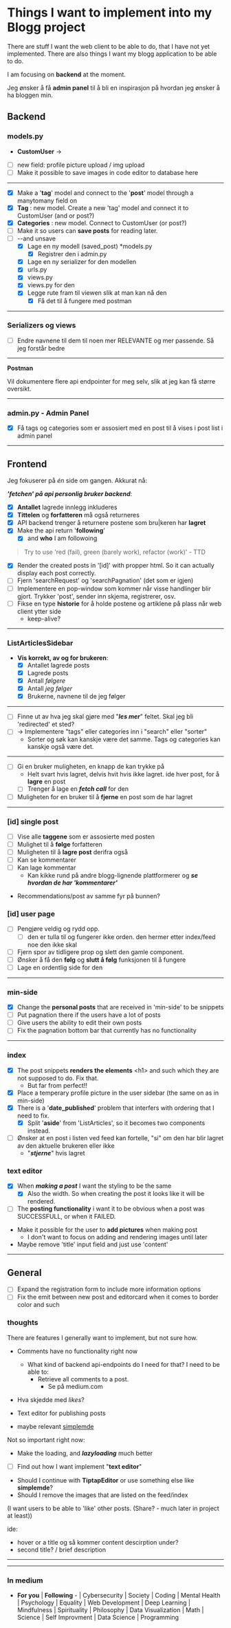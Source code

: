 # Things I want to implement into my Blogg project

There are stuff I want the web client to be able to do, that I have not yet implemented. There are also things I want my blogg application to be able to do.

I am focusing on **backend** at the moment.

Jeg ønsker å få **admin panel** til å bli en inspirasjon på hvordan jeg ønsker å ha bloggen min.

## Backend

### models.py

- **CustomUser** ->
- [ ] new field: profile picture upload / img upload
- [ ] Make it possible to save images in code editor to database here

---

- [x] Make a '**tag**' model and connect to the '**post**' model through a manytomany field on
- [x] **Tag** : new model. Create a new 'tag' model and connect it to CustomUser (and or post?)
- [x] **Categories** : new model. Connect to CustomUser (or post?)
- [ ] Make it so users can **save posts** for reading later.
- [ ] --and unsave
  - [x] Lage en ny modell (saved_post) \*models.py
    - [x] Registrer den i admin.py
  - [x] Lage en ny serializer for den modellen
  - [x] urls.py
  - [x] views.py
  - [x] views.py for den
  - [x] Legge rute fram til viewen slik at man kan nå den
    - [x] Få det til å fungere med postman

---

### Serializers og views
- [ ] Endre navnene til dem til noen mer RELEVANTE og mer passende. Så jeg forstår bedre

---

**Postman**

Vil dokumentere flere api endpointer for meg selv, slik at jeg kan få større oversikt.

---

### admin.py - Admin Panel

- [x] Få tags og categories som er assosiert med en post til å vises i post list i admin panel

---

## Frontend

Jeg fokuserer på _én_ side om gangen. Akkurat nå:

**_'fetchen' på api personlig bruker backend_**:

- [x] **Antallet** lagrede innlegg inkluderes
- [x] **Tittelen** og **forfatteren** må også returneres
- [x] API backend trenger å returnere postene som bru|keren har **lagret**
- [x] Make the api return '**following**'
  - [x] and **who** I am followoing

> Try to use 'red (fail), green (barely work), refactor (work)' - TTD

- [x] Render the created posts in '[id]' with propper html. So it can actually display each post correctly.
- [ ] Fjern 'searchRequest' og 'searchPagnation' (det som er igjen)
- [ ] Implementere en pop-window som kommer når visse handlinger blir gjort. Trykker 'post', sender inn skjema, registrerer, osv.
- [ ] Fikse en type **historie** for å holde postene og artiklene på plass når web client ytter side
  - keep-alive?

---

### ListArticlesSidebar

- **Vis korrekt, av og for brukeren**:
  - [x] Antallet lagrede posts
  - [x] Lagrede posts
  - [x] Antall _følgere_
  - [x] Antall _jeg følger_
  - [x] Brukerne, navnene til de jeg følger

---

- [ ] Finne ut av hva jeg skal gjøre med "**_les mer_**" feltet. Skal jeg bli 'redirected' et sted?
- [ ] -> Implementere "tags" eller categories inn i "search" eller "sorter"
  - Sorter og søk kan kanskje være det samme. Tags og categories kan kanskje også være det.

---

- [ ] Gi en bruker muligheten, en knapp de kan trykke på
  - Helt svart hvis lagret, delvis hvit hvis ikke lagret. ide
    hver post, for å **lagre** en post
  - [ ] Trenger å lage en **_fetch call_** for den
- [ ] Muligheten for en bruker til å **fjerne** en post som de har lagret

---

### [id] single post

- [ ] Vise alle **taggene** som er assosierte med posten
- [ ] Mulighet til å **følge** forfatteren
- [ ] Muligheten til å **lagre post** derifra også
- [ ] Kan se kommentarer
- [ ] Kan lage kommentar
  - Kan kikke rund på andre blogg-lignende plattformerer og **_se hvordan de har 'kommentarer'_**
- Recommendations/post av samme fyr på bunnen?

### [id] user page

- [ ] Pengjøre veldig og rydd opp.
  - [ ] den er tulla til og fungerer ikke orden. den hermer etter index/feed noe den ikke skal
- [ ] Fjern spor av tidligere prop og slett den gamle component.
- [ ] Ønsker å få den **følg** og **slutt å følg** funksjonen til å fungere
- [ ] Lage en ordentlig side for den

---

### min-side

- [x] Change the **personal posts** that are received in 'min-side' to be snippets
- [ ] Put pagnation there if the users have a lot of posts
- [ ] Give users the ability to edit their own posts
- [ ] Fix the pagnation bottom bar that currently has no functionality

---

### index

- [x] The post snippets **renders the elements** \<h1\> and such which they are not supposed to do. Fix that.
  - But far from perfect!!
- [x] Place a temperary profile picture in the user sidebar (the same on as in min-side)
- [x] There is a '**date_published**' problem that interfers with ordering that I need to fix.
  - [x] Split '**aside**' from 'ListArticles', so it becomes two components instead.

- [ ] Ønsker at en post i listen ved feed kan fortelle, "si" om den har blir lagret av den aktuelle brukeren eller ikke
  - "**_stjerne_**" hvis lagret

### text editor

- [x] When **_making a post_** I want the styling to be the same
  - [x] Also the width. So when creating the post it looks like it will be rendered.
- [ ] The **posting functionality** i want it to be obvious when a post was SUCCESSFULL, or when it FAILED.
- Make it possible for the user to **add pictures** when making post
  - I don't want to focus on adding and rendering images until later
- Maybe remove 'title' input field and just use 'content'

---

## General

- [ ] Expand the registration form to include more information options
- [ ] Fix the emit between new post and editorcard when it comes to border color and such

### thoughts

There are features I generally want to implement, but not sure how.

- Comments have no functionality right now

  - What kind of backend api-endpoints do I need for that? I need to be able to:
    - Retrieve all comments to a post.
      - Se på medium.com

- Hva skjedde med _likes_?

- Text editor for publishing posts
- maybe relevant [simplemde](https://simplemde.com/)

Not so important right now:

- Make the loading, and **_lazyloading_** much better

- [ ] Find out how I want implement "**text editor**"
- Should I continue with **TiptapEditor** or use something else like **simplemde**?
- Should I remove the images that are listed on the feed/index

(I want users to be able to 'like' other posts.
(Share? - much later in project at least))

ide:
- hover or a title og så kommer content descirption under?
- second title? / brief description

---

---

### In medium

- **For you** | **Following** - | Cybersecurity | Society | Coding | Mental Health | Psychology | Equality | Web Development | Deep Learning | Mindfulness | Spirituality | Philosophy | Data Visualization | Math | Science | Self Improvment | Data Science | Programming
